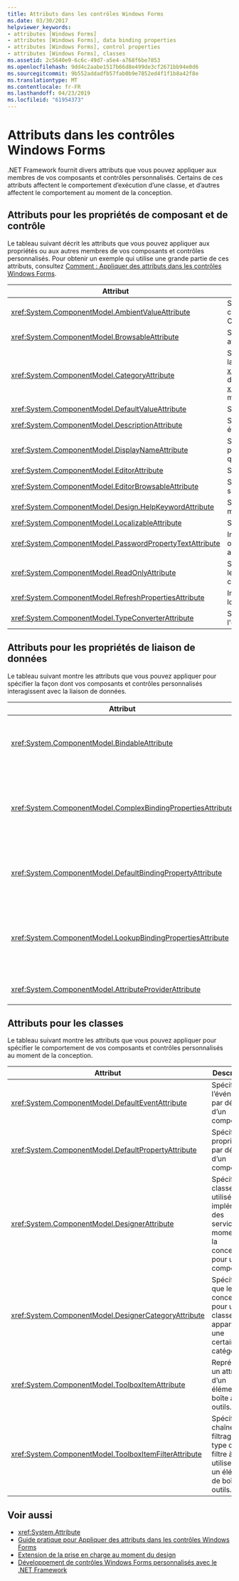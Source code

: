 ```yaml
---
title: Attributs dans les contrôles Windows Forms
ms.date: 03/30/2017
helpviewer_keywords:
- attributes [Windows Forms]
- attributes [Windows Forms], data binding properties
- attributes [Windows Forms], control properties
- attributes [Windows Forms], classes
ms.assetid: 2c5640e9-6c6c-49d7-a5e4-a768f6be7853
ms.openlocfilehash: 9dd4c2aabe1517b66d8e499de3cf2671bb94e0d6
ms.sourcegitcommit: 9b552addadfb57fab0b9e7852ed4f1f1b8a42f8e
ms.translationtype: MT
ms.contentlocale: fr-FR
ms.lasthandoff: 04/23/2019
ms.locfileid: "61954373"
---
```

# <a name="attributes-in-windows-forms-controls"></a>Attributs dans les contrôles Windows Forms
.NET Framework fournit divers attributs que vous pouvez appliquer aux membres de vos composants et contrôles personnalisés. Certains de ces attributs affectent le comportement d’exécution d’une classe, et d’autres affectent le comportement au moment de la conception.  
  
## <a name="attributes-for-control-and-component-properties"></a>Attributs pour les propriétés de composant et de contrôle  
 Le tableau suivant décrit les attributs que vous pouvez appliquer aux propriétés ou aux autres membres de vos composants et contrôles personnalisés. Pour obtenir un exemple qui utilise une grande partie de ces attributs, consultez [Comment : Appliquer des attributs dans les contrôles Windows Forms](how-to-apply-attributes-in-windows-forms-controls.md).  
  
|Attribut|Description|  
|---------------|-----------------|  
|<xref:System.ComponentModel.AmbientValueAttribute>|Spécifie la valeur à passer à une propriété pour que celle-ci obtienne sa valeur à partir d’une autre source. On appelle cela *l’ambiance*.|  
|<xref:System.ComponentModel.BrowsableAttribute>|Spécifie si une propriété ou un événement doit être affiché dans une fenêtre **Propriétés**.|  
|<xref:System.ComponentModel.CategoryAttribute>|Spécifie le nom de la catégorie dans laquelle grouper la propriété ou l’événement lorsque affichés dans un <xref:System.Windows.Forms.PropertyGrid> contrôle défini sur <xref:System.Windows.Forms.PropertySort.Categorized> mode.|  
|<xref:System.ComponentModel.DefaultValueAttribute>|Spécifie la valeur par défaut d'une propriété.|  
|<xref:System.ComponentModel.DescriptionAttribute>|Spécifie une description pour une propriété ou un événement.|  
|<xref:System.ComponentModel.DisplayNameAttribute>|Spécifie le nom d’affichage complet pour une propriété, un événement, ou une méthode `public void` qui n’accepte aucun argument.|  
|<xref:System.ComponentModel.EditorAttribute>|Spécifie l’éditeur à utiliser pour modifier une propriété.|  
|<xref:System.ComponentModel.EditorBrowsableAttribute>|Spécifie qu'une propriété ou une méthode peut s'afficher dans un éditeur.|  
|<xref:System.ComponentModel.Design.HelpKeywordAttribute>|Spécifie le mot-clé de contexte pour une classe ou un membre.|  
|<xref:System.ComponentModel.LocalizableAttribute>|Spécifie si une propriété doit être localisée.|  
|<xref:System.ComponentModel.PasswordPropertyTextAttribute>|Indique que la représentation sous forme de texte d’un objet est masquée par des caractères tels que des astérisques.|  
|<xref:System.ComponentModel.ReadOnlyAttribute>|Spécifie si la propriété de cet attribut est liée est en lecture seule ou lecture/écriture au moment de la conception.|  
|<xref:System.ComponentModel.RefreshPropertiesAttribute>|Indique que la grille de propriétés doit s’actualiser lorsque la valeur de propriété associée change.|  
|<xref:System.ComponentModel.TypeConverterAttribute>|Spécifie le type à utiliser comme convertisseur de l'objet auquel cet attribut est lié.|  
  
## <a name="attributes-for-data-binding-properties"></a>Attributs pour les propriétés de liaison de données  
 Le tableau suivant montre les attributs que vous pouvez appliquer pour spécifier la façon dont vos composants et contrôles personnalisés interagissent avec la liaison de données.  
  
|Attribut|Description|  
|---------------|-----------------|  
|<xref:System.ComponentModel.BindableAttribute>|Spécifie si une propriété est généralement utilisée pour la liaison.|  
|<xref:System.ComponentModel.ComplexBindingPropertiesAttribute>|Spécifie la source de données et les propriétés de membre de données pour un composant.|  
|<xref:System.ComponentModel.DefaultBindingPropertyAttribute>|Spécifie la propriété de liaison par défaut pour un composant.|  
|<xref:System.ComponentModel.LookupBindingPropertiesAttribute>|Spécifie la source de données et les propriétés de membre de données pour un composant.|  
|<xref:System.ComponentModel.AttributeProviderAttribute>|Active la redirection d’attribut.|  
  
## <a name="attributes-for-classes"></a>Attributs pour les classes  
 Le tableau suivant montre les attributs que vous pouvez appliquer pour spécifier le comportement de vos composants et contrôles personnalisés au moment de la conception.  
  
|Attribut|Description|  
|---------------|-----------------|  
|<xref:System.ComponentModel.DefaultEventAttribute>|Spécifie l’événement par défaut d’un composant.|  
|<xref:System.ComponentModel.DefaultPropertyAttribute>|Spécifie la propriété par défaut d’un composant.|  
|<xref:System.ComponentModel.DesignerAttribute>|Spécifie la classe utilisée pour implémenter des services au moment de la conception pour un composant.|  
|<xref:System.ComponentModel.DesignerCategoryAttribute>|Spécifie que le concepteur pour une classe appartient à une certaine catégorie.|  
|<xref:System.ComponentModel.ToolboxItemAttribute>|Représente un attribut d’un élément de boîte à outils.|  
|<xref:System.ComponentModel.ToolboxItemFilterAttribute>|Spécifie la chaîne de filtrage et le type de filtre à utiliser pour un élément de boîte à outils.|  
  
## <a name="see-also"></a>Voir aussi

- <xref:System.Attribute>
- [Guide pratique pour Appliquer des attributs dans les contrôles Windows Forms](how-to-apply-attributes-in-windows-forms-controls.md)
- [Extension de la prise en charge au moment du design](https://docs.microsoft.com/previous-versions/visualstudio/visual-studio-2013/37899azc(v=vs.120))
- [Développement de contrôles Windows Forms personnalisés avec le .NET Framework](developing-custom-windows-forms-controls.md)
